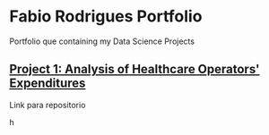 # Fabio Rodrigues Portfolio
Portfolio que containing my Data Science Projects

## [Project 1: Analysis of Healthcare Operators' Expenditures](https://github.com/fabiobr05/PowerBI_1)
Link para repositorio

h[](Project1.jpeg)
